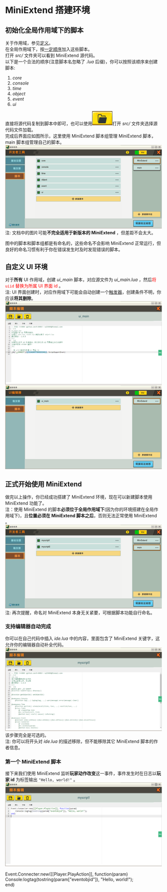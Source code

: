 # MiniExtend 搭建环境
## 初始化全局作用域下的脚本
关于作用域，参见[定义](./document.html#脚本作用域)。  
在全局作用域下，按<u title="源代码开头显示了它们依赖的脚本">一定顺序</u>加入这些脚本。  
打开 *src/* 文件夹可以看到 MiniExtend 源代码。  
以下是一个合法的顺序(注意脚本名忽略了 *.lua* 后缀)，你可以按照该顺序来创建脚本:  
1. *core*  
2. *console*  
3. *time*  
4. *object*  
5. *event*  
6. *ui*  

直接将源代码复制到脚本中即可，也可以使用![加载文件按钮](./img/webedit-load.png)打开 *src/* 文件夹选择源代码文件加载。  
完成后界面应如图所示，这里使用 MiniExtend 脚本组管理 MiniExtend 脚本， main 脚本组管理自己的脚本。  
![全局作用域下的脚本初始化后结果](./img/global-namespace-scripts.png)  
注: 文档中的图片可能**不完全适用于新版本的 MiniExtend** ，但差距不会太大。  

图中的脚本和脚本组都是有命名的，这些命名不会影响 MiniExtend 正常运行，但良好的命名习惯有利于你在错误发生时及时发现错误的脚本。  

## 自定义 UI 环境
对于**所有** UI 作用域，创建 *ui_main* 脚本，对应源文件为 *ui_main.lua* ，然后<span style="color:red;">将 `uiid` 替换为所属 UI 界面 id</span> 。  
注: UI 界面创建时，对应作用域下可能会自动创建一个<u title="该触发器会使得玩家自动打开该 UI 界面">触发器</u>，创建条件不明，你应该**将其删除**。  
![ui_main 脚本](./img/ui_main.png)  
![UI 作用域下的脚本初始化后结果](./img/ui-namespace-scripts.png)  

## 正式开始使用 MiniExtend
做完以上操作，你已经成功搭建了 MiniExtend 环境，现在可以新建脚本使用 MiniExtend 功能了。  
注：使用 MiniExtend 的脚本**必须位于全局作用域下**(因为你的环境搭建在全局作用域下)，且**位置必须在 MiniExtend 脚本之后**，否则无法正常使用 MiniExtend 。  
![创建自己的脚本](./img/myscripts.png)  
注: 再次提醒，命名对 MiniExtend 本身无关紧要，可根据脚本功能自行命名。  

### 支持编辑器自动完成
你可以在自己代码中插入 *ide.lua* 中的内容，里面包含了 MiniExtend 关键字，这允许你的编辑器自动补全代码。  
![在脚本中插入 ide.lua](./img/ide.png)  
该步骤完全是可选的。  
注: 你可以将开头对 *ide.lua* 的描述移除，但不能移除其它 MiniExtend 脚本的作者信息。  

### 第一个 MiniExtend 脚本
接下来我们使用 MiniExtend 监听**玩家动作改变**这一事件，事件发生时在日志以**玩家 id** 为标签输出 `"Hello, world!"` 。  
![代码](./img/code1.png)

Event.Connecter:new([[Player.PlayAction]], function(param)  
Console:logtag(tostring(param["eventobjid"]), "Hello, world!");  
end)  
